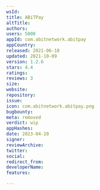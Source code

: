 ```yaml
---
wsId: 
title: ABiTPay
altTitle: 
authors: 
users: 5000
appId: com.abitnetwork.abitpay
appCountry: 
released: 2021-06-18
updated: 2021-10-09
version: 1.2.6
stars: 4.4
ratings: 
reviews: 3
size: 
website: 
repository: 
issue: 
icon: com.abitnetwork.abitpay.png
bugbounty: 
meta: removed
verdict: wip
appHashes: 
date: 2023-04-20
signer: 
reviewArchive: 
twitter: 
social: 
redirect_from: 
developerName: 
features: 

---
```


